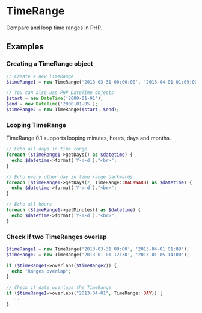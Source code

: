 TimeRange
=========

Compare and loop time ranges in PHP.

## Examples

### Creating a TimeRange object
```php
// Create a new TimeRange
$timeRange1 = new TimeRange('2013-03-31 00:00:00', '2013-04-01 01:09:00');

// You can also use PHP DateTime objects
$start = new DateTime('2000-01-01');
$end = new DateTime('2000-01-05');
$timeRange2 = new TimeRange($start, $end);
```

### Looping TimeRange
TimeRange 0.1 supports looping minutes, hours, days and months.
```php
// Echo all days in time range
foreach ($timeRange1->getDays() as $datetime) {
  echo $datetime->format('Y-m-d')."<br>";
}

// Echo every other day in time range backwards
foreach ($timeRange1->getDays(2, TimeRange::BACKWARD) as $datetime) {
  echo $datetime->format('Y-m-d')."<br>";
}

// Echo all hours
foreach ($timeRange1->getMinutes() as $datetime) {
  echo $datetime->format('Y-m-d')."<br>";
}
```

### Check if two TimeRanges overlap
```php
$timeRange1 = new TimeRange('2013-03-31 00:00', '2013-04-01 01:09');
$timeRange2 = new TimeRange('2013-01-01 12:30', '2013-01-05 14:00');

if ($timeRange1->overlaps($timeRange2)) {
  echo "Ranges overlap";
}

// Check if date overlaps the TimeRange
if ($timeRange1->overlaps("2013-04-01", TimeRange::DAY)) {
  ...
}
```

